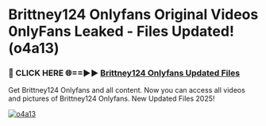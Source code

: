 # Brittney124 Onlyfans Original Videos 0nlyFans Leaked - Files Updated! (o4a13)

<h3>🔴 CLICK HERE 🌐==►► <a href="https://tinyurl.com/2m67pmp6" rel="nofollow">Brittney124 Onlyfans Updated Files</a></h3>

Get Brittney124 Onlyfans and all content. Now you can access all videos and pictures of Brittney124 Onlyfans. New Updated Files 2025!

[![o4a13](https://i.imgur.com/H4QAA4z.gif)](https://tinyurl.com/2m67pmp6)
